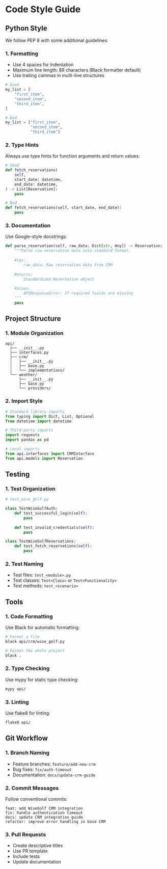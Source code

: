 # Code Style Guide

## Python Style

We follow PEP 8 with some additional guidelines:

### 1. Formatting

- Use 4 spaces for indentation
- Maximum line length: 88 characters (Black formatter default)
- Use trailing commas in multi-line structures

```python
# Good
my_list = [
    "first_item",
    "second_item",
    "third_item",
]

# Bad
my_list = ["first_item",
           "second_item",
           "third_item"]
```

### 2. Type Hints

Always use type hints for function arguments and return values:

```python
# Good
def fetch_reservations(
    self,
    start_date: datetime,
    end_date: datetime,
) -> List[Reservation]:
    pass

# Bad
def fetch_reservations(self, start_date, end_date):
    pass
```

### 3. Documentation

Use Google-style docstrings:

```python
def parse_reservation(self, raw_data: Dict[str, Any]) -> Reservation:
    """Parse raw reservation data into standard format.
    
    Args:
        raw_data: Raw reservation data from CRM
        
    Returns:
        Standardized Reservation object
        
    Raises:
        APIResponseError: If required fields are missing
    """
    pass
```

## Project Structure

### 1. Module Organization

```
api/
  ├── __init__.py
  ├── interfaces.py
  ├── crm/
  │   ├── __init__.py
  │   ├── base.py
  │   └── implementations/
  └── weather/
      ├── __init__.py
      ├── base.py
      └── providers/
```

### 2. Import Style

```python
# Standard library imports
from typing import Dict, List, Optional
from datetime import datetime

# Third-party imports
import requests
import pandas as pd

# Local imports
from api.interfaces import CRMInterface
from api.models import Reservation
```

## Testing

### 1. Test Organization

```python
# test_wise_golf.py

class TestWiseGolfAuth:
    def test_successful_login(self):
        pass
    
    def test_invalid_credentials(self):
        pass

class TestWiseGolfReservations:
    def test_fetch_reservations(self):
        pass
```

### 2. Test Naming

- Test files: `test_<module>.py`
- Test classes: `Test<Class>` or `Test<Functionality>`
- Test methods: `test_<scenario>`

## Tools

### 1. Code Formatting

Use Black for automatic formatting:
```bash
# Format a file
black api/crm/wise_golf.py

# Format the whole project
black .
```

### 2. Type Checking

Use mypy for static type checking:
```bash
mypy api/
```

### 3. Linting

Use flake8 for linting:
```bash
flake8 api/
```

## Git Workflow

### 1. Branch Naming

- Feature branches: `feature/add-new-crm`
- Bug fixes: `fix/auth-timeout`
- Documentation: `docs/update-crm-guide`

### 2. Commit Messages

Follow conventional commits:
```
feat: add WiseGolf CRM integration
fix: handle authentication timeout
docs: update CRM integration guide
refactor: improve error handling in base CRM
```

### 3. Pull Requests

- Create descriptive titles
- Use PR template
- Include tests
- Update documentation 